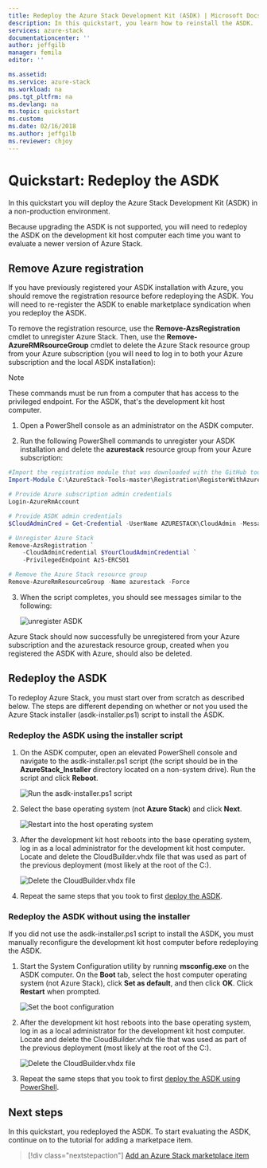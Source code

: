 ```yaml
---
title: Redeploy the Azure Stack Development Kit (ASDK) | Microsoft Docs
description: In this quickstart, you learn how to reinstall the ASDK.
services: azure-stack
documentationcenter: ''
author: jeffgilb
manager: femila
editor: ''

ms.assetid: 
ms.service: azure-stack
ms.workload: na
pms.tgt_pltfrm: na
ms.devlang: na
ms.topic: quickstart
ms.custom:
ms.date: 02/16/2018
ms.author: jeffgilb
ms.reviewer: chjoy
---
```


# Quickstart: Redeploy the ASDK
In this quickstart you will deploy the Azure Stack Development Kit (ASDK) in a non-production environment. 

Because upgrading the ASDK is not supported, you will need to redeploy the ASDK on the development kit host computer each time you want to evaluate a newer version of Azure Stack.

## Remove Azure registration 
If you have previously registered your ASDK installation with Azure, you should remove the registration resource before redeploying the ASDK. You will need to re-register the ASDK to enable marketplace syndication when you redeploy the ASDK. 

To remove the registration resource, use the **Remove-AzsRegistration** cmdlet to unregister Azure Stack. Then, use the **Remove-AzureRMRsourceGroup** cmdlet to delete the Azure Stack resource group from your Azure subscription (you will need to log in to both your Azure subscription and the local ASDK installation):

> [!NOTE]
> These commands must be run from a computer that has access to the privileged endpoint. For the ASDK, that's the development kit host computer.

1. Open a PowerShell console as an administrator on the ASDK computer.

2. Run the following PowerShell commands to unregister your ASDK installation and delete the **azurestack** resource group from your Azure subscription:

  ```Powershell    
  #Import the registration module that was downloaded with the GitHub tools
  Import-Module C:\AzureStack-Tools-master\Registration\RegisterWithAzure.psm1

  # Provide Azure subscription admin credentials
  Login-AzureRmAccount

  # Provide ASDK admin credentials
  $CloudAdminCred = Get-Credential -UserName AZURESTACK\CloudAdmin -Message "Enter the cloud domain credentials to access the privileged endpoint"

  # Unregister Azure Stack
  Remove-AzsRegistration `
      -CloudAdminCredential $YourCloudAdminCredential `
      -PrivilegedEndpoint AzS-ERCS01

  # Remove the Azure Stack resource group
  Remove-AzureRmResourceGroup -Name azurestack -Force
  ```

3. When the script completes, you should see messages similar to the following:

   ![unregister ASDK](media/asdk-redeploy-qs/0.png)

Azure Stack should now successfully be unregistered from your Azure subscription and the azurestack resource group, created when you registered the ASDK with Azure, should also be deleted.

## Redeploy the ASDK
To redeploy Azure Stack, you must start over from scratch as described below. The steps are different depending on whether or not you used the Azure Stack installer (asdk-installer.ps1) script to install the ASDK.

### Redeploy the ASDK using the installer script
1. On the ASDK computer, open an elevated PowerShell console and navigate to the asdk-installer.ps1 script (the script should be in the **AzureStack_Installer** directory located on a non-system drive). Run the script and click **Reboot**.

   ![Run the asdk-installer.ps1 script](media/asdk-redeploy-qs/1.png)

2. Select the base operating system (not **Azure Stack**) and click **Next**.

   ![Restart into the host operating system](media/asdk-redeploy-qs/2.png)

3. After the development kit host reboots into the base operating system, log in as a local administrator for the development kit host computer. Locate and delete the CloudBuilder.vhdx file that was used as part of the previous deployment (most likely at the root of the C:). 

   ![Delete the CloudBuilder.vhdx file](media/asdk-redeploy-qs/3.png)

4. Repeat the same steps that you took to first [deploy the ASDK](asdk-deploy-qs.md).

### Redeploy the ASDK without using the installer
If you did not use the asdk-installer.ps1 script to install the ASDK, you must manually reconfigure the development kit host computer before redeploying the ASDK.

1. Start the System Configuration utility by running **msconfig.exe** on the ASDK computer. On the **Boot** tab, select the host computer operating system (not Azure Stack), click **Set as default**, and then click **OK**. Click **Restart** when prompted.

      ![Set the boot configuration](media/asdk-redeploy-qs/4.png)

2. After the development kit host reboots into the base operating system, log in as a local administrator for the development kit host computer. Locate and delete the CloudBuilder.vhdx file that was used as part of the previous deployment (most likely at the root of the C:). 

   ![Delete the CloudBuilder.vhdx file](media/asdk-redeploy-qs/5.png)

3. Repeat the same steps that you took to first [deploy the ASDK using PowerShell](asdk-deploy-powershell-qs.md).




## Next steps
In this quickstart, you redeployed the ASDK. To start evaluating the ASDK, continue on to the tutorial for adding a marketpace item.
> [!div class="nextstepaction"]
> [Add an Azure Stack marketplace item](./asdk-marketplace-item.md)





